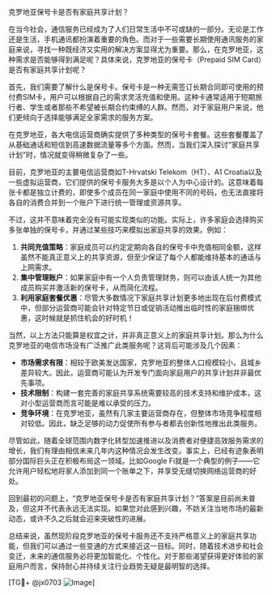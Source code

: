 克罗地亚保号卡是否有家庭共享计划？

在当今社会，通信服务已经成为了人们日常生活中不可或缺的一部分。无论是工作还是生活，手机通讯都扮演着重要的角色。而对于一些需要长期使用通讯服务的家庭来说，寻找一种既经济又实用的解决方案显得尤为重要。那么，在克罗地亚，这种需求是否能够得到满足呢？具体来说，克罗地亚的保号卡（Prepaid SIM Card）是否有家庭共享计划呢？

首先，我们需要了解什么是保号卡。保号卡是一种无需签订长期合同即可使用的预付费SIM卡，用户可以根据自己的需求灵活充值和使用。这种卡通常适用于短期旅行者、学生或者那些不希望被长期合约束缚的人群。然而，对于家庭用户来说，他们更倾向于选择能够满足全家需求的服务方案。

在克罗地亚，各大电信运营商确实提供了多种类型的保号卡套餐。这些套餐覆盖了从基础通话和短信到高速数据流量等多个方面。然而，当我们深入探讨“家庭共享计划”时，情况就变得稍微复杂了一些。

目前，克罗地亚的主要电信运营商如T-Hrvatski Telekom（HT）、A1 Croatia以及一些虚拟运营商，它们提供的保号卡服务大多是以个人为中心设计的。这意味着每张卡都是独立计费的，即使多个成员在同一家庭中使用不同的号码，也无法直接将各自的消费合并到一个账户下进行统一管理或资源共享。

不过，这并不意味着完全没有可能实现类似的功能。实际上，许多家庭会选择购买多张单独的保号卡，并通过某些技巧来模拟出家庭共享的效果。例如：

1. **共同充值策略**：家庭成员可以约定定期向各自的保号卡中充值相同金额，这样虽然不能真正意义上的共享资源，但至少保证了每个人都能维持基本的通话与上网需求。
2. **集中管理账户**：如果家庭中有一个人负责管理财务，则可以由该人统一为其他成员购买并激活新的保号卡，从而简化流程。
3. **利用家庭套餐优惠**：尽管大多数情况下家庭共享计划更多地出现在后付费模式中，但部分运营商可能会针对特定节日或促销活动推出临时性的家庭捆绑优惠，这时候就是抓住机会的好时机！

当然，以上方法只能算是权宜之计，并非真正意义上的家庭共享计划。那么为什么克罗地亚的电信市场没有广泛推广此类服务呢？这背后可能涉及几个因素：

- **市场需求有限**：相较于欧美发达国家，克罗地亚的整体人口规模较小，且城乡差异较大。因此，运营商可能认为开发专门面向家庭用户的共享计划并非最优先事项。
- **技术限制**：构建一套完善的家庭共享系统需要较高的技术支持和维护成本，这对小型运营商而言可能是难以承受的压力。
- **竞争环境**：在克罗地亚，虽然有几家主要运营商存在，但整体市场竞争程度相对较低。因此，缺乏足够的动力促使所有参与者都去创新性地推出此类服务。

尽管如此，随着全球范围内数字化转型加速推进以及消费者对便捷高效服务需求的增长，我们有理由相信未来几年内这种情况会发生改变。事实上，已经有迹象表明部分国际巨头正在积极布局这一领域。比如Google Fi就是一个典型的例子——它允许用户轻松地将家人添加到同一个账单之下，并享受无缝切换网络运营商的好处。

回到最初的问题上，“克罗地亚保号卡是否有家庭共享计划？”答案是目前尚未普及，但这并不代表永远无法实现。如果您对此感到兴趣，不妨关注当地市场的最新动态，或许不久之后就会迎来突破性的进展。

总结来说，虽然现阶段克罗地亚的保号卡服务还不支持严格意义上的家庭共享功能，但我们可以通过一些变通的方式来接近这一目标。同时，随着技术进步和社会变迁，未来的通信服务必将更加智能化、个性化。对于那些渴望获得更好体验的家庭用户而言，保持耐心并持续关注行业趋势无疑是最明智的选择。

[TG💪+ @jx0703 ![Image](https://github.com/user-attachments/assets/dbca1d08-cadb-493c-b0ec-ad6f7a83f270)]